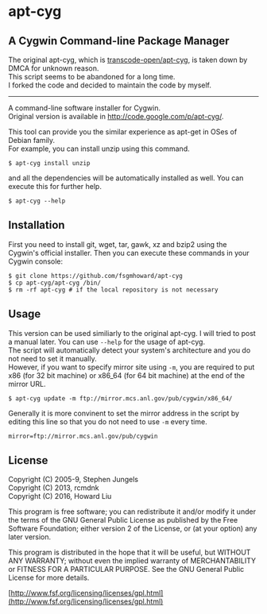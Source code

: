 # apt-cyg
## A Cygwin Command-line Package Manager

The original apt-cyg, which is [transcode-open/apt-cyg](https://github.com/transcode-open/apt-cyg), is taken down by DMCA for unknown reason.  
This script seems to be abandoned for a long time.  
I forked the code and decided to maintain the code by myself.  

- - -

A command-line software installer for Cygwin.  
Original version is available in http://code.google.com/p/apt-cyg/.

This tool can provide you the similar experience as apt-get in OSes of Debian family.  
For example, you can install unzip using this command.

    $ apt-cyg install unzip

and all the dependencies will be automatically installed as well.
You can execute this for further help.

    $ apt-cyg --help


## Installation
First you need to install git, wget, tar, gawk, xz and bzip2 using the Cygwin's official installer.
Then you can execute these commands in your Cygwin console:

    $ git clone https://github.com/fsgmhoward/apt-cyg 
    $ cp apt-cyg/apt-cyg /bin/ 
    $ rm -rf apt-cyg # if the local repository is not necessary 

## Usage
This version can be used similiarly to the original apt-cyg. I will tried to post a manual later. You can use `--help` for the usage of apt-cyg.  
The script will automatically detect your system's architecture and you do not need to set it manually.  
However, if you want to specify mirror site using `-m`, you are required to put x86 (for 32 bit machine) or x86_64 (for 64 bit machine) at the end of the mirror URL.

    $ apt-cyg update -m ftp://mirror.mcs.anl.gov/pub/cygwin/x86_64/

Generally it is more convinent to set the mirror address in the script by editing this line so that you do not need to use `-m` every time.

    mirror=ftp://mirror.mcs.anl.gov/pub/cygwin


## License
Copyright (C) 2005-9, Stephen Jungels  
Copyright (C) 2013, rcmdnk  
Copyright (C) 2016, Howard Liu  

This program is free software; you can redistribute it and/or
modify it under the terms of the GNU General Public License
as published by the Free Software Foundation; either version 2
of the License, or (at your option) any later version.

This program is distributed in the hope that it will be useful,
but WITHOUT ANY WARRANTY; without even the implied warranty of
MERCHANTABILITY or FITNESS FOR A PARTICULAR PURPOSE.  See the
GNU General Public License for more details.

[http://www.fsf.org/licensing/licenses/gpl.html](http://www.fsf.org/licensing/licenses/gpl.html)